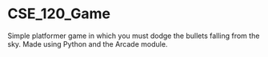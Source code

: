 # CSE_120_Game
Simple platformer game in which you must dodge the bullets falling from the sky.
Made using Python and the Arcade module.
